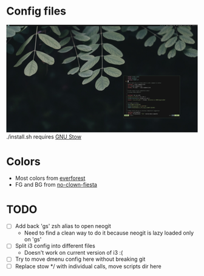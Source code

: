 # Config files

![screenshot](./screenshot.png)
./install.sh requires [GNU Stow](https://www.gnu.org/software/stow/)

# Colors
- Most colors from [everforest](https://github.com/sainnhe/everforest)
- FG and BG from  [no-clown-fiesta](https://github.com/aktersnurra/no-clown-fiesta.nvim)

# TODO
- [ ] Add back 'gs' zsh alias to open neogit
    - Need to find a clean way to do it because neogit is lazy loaded only on '<leader>gs'
- [ ] Split i3 config into different files
    - Doesn't work on current version of i3 :(
- [ ] Try to move dmenu config here without breaking git
- [ ] Replace stow */ with individual calls, move scripts dir here
